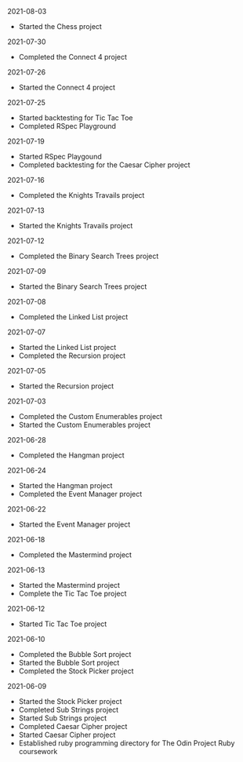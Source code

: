 2021-08-03
- Started the Chess project

2021-07-30
- Completed the Connect 4 project

2021-07-26
- Started the Connect 4 project

2021-07-25
- Started backtesting for Tic Tac Toe
- Completed RSpec Playground 

2021-07-19
- Started RSpec Playgound 
- Completed backtesting for the Caesar Cipher project 

2021-07-16
- Completed the Knights Travails project

2021-07-13
- Started the Knights Travails project

2021-07-12
- Completed the Binary Search Trees project

2021-07-09
- Started the Binary Search Trees project

2021-07-08
- Completed the Linked List project

2021-07-07
- Started the Linked List project
- Completed the Recursion project

2021-07-05
- Started the Recursion project

2021-07-03
- Completed the Custom Enumerables project
- Started the Custom Enumerables project

2021-06-28
- Completed the Hangman project

2021-06-24
- Started the Hangman project 
- Completed the Event Manager project

2021-06-22
- Started the Event Manager project

2021-06-18
- Completed the Mastermind project

2021-06-13
- Started the Mastermind project
- Complete the Tic Tac Toe project

2021-06-12
- Started Tic Tac Toe project

2021-06-10
- Completed the Bubble Sort project
- Started the Bubble Sort project
- Completed the Stock Picker project

2021-06-09 
- Started the Stock Picker project
- Completed Sub Strings project
- Started Sub Strings project
- Completed Caesar Cipher project
- Started Caesar Cipher project
- Established ruby programming directory for The Odin Project Ruby coursework